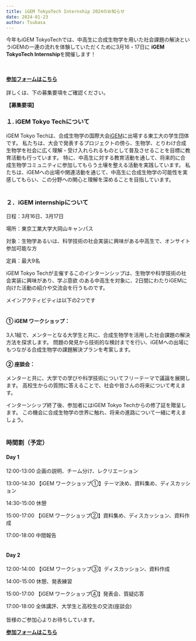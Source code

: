 ```yaml
---
title: iGEM TokyoTech Internship 2024のお知らせ
date: 2024-01-23
author: Tsubasa
---
```

今年もiGEM TokyoTechでは、中高生に合成生物学を用いた社会課題の解決というiGEMの一連の流れを体験していただくために3月16・17日に
**iGEM TokyoTech Internship**を開催します！
<!--more-->
<br><br>
[**参加フォームはこちら**](https://docs.google.com/forms/d/e/1FAIpQLScShKgcrTQ-pA3HHiYGbwB-rv_XVWOGopGTsfa8cr33EwuBMQ/viewform?usp=sf_link)
<br><br>
詳しくは、下の募集要項をご確認ください。

**【募集要項】**

### １. iGEM Tokyo Techについて 

iGEM Tokyo Techは、合成生物学の国際大会[iGEM](https://igem.org/)に出場する東工大の学生団体です。
私たちは、大会で発表するプロジェクトの傍ら、生物学、とりわけ合成生物学を社会に広く理解・受け入れられるものとして普及させることを目標に教育活動も行っています。
特に、中高生に対する教育活動を通して、将来的に合成生物学コミュニティに参加してもらう土壌を整える活動を実践しています。
私たちは、iGEMへの出場や関連活動を通じて、中高生に合成生物学の可能性を実感してもらい、この分野への関心と理解を深めることを目指しています。
<br><br>
### ２．iGEM internshipについて 

日程：3月16日、3月17日 

場所：東京工業大学大岡山キャンパス 

対象：生物学あるいは、科学技術の社会実装に興味がある中高生で、オンサイト参加可能な方 

定員：最大9名 

iGEM Tokyo Techが主催するこのインターンシップは、生物学や科学技術の社会実装に興味があり、学ぶ意欲
のある中高生を対象に、2日間にわたりiGEMに向けた活動の紹介や交流会を行うものです。

メインアクティビティは以下の2つです 
<br><br>
#### ① iGEM ワークショップ： 
3人1組で、メンターとなる大学生と共に、合成生物学を活用した社会課題の解決方法を探求します。
問題の発見から技術的な検討までを行い、iGEMへの出場にもつながる合成生物学の課題解決プランを考案します。 

#### ② 座談会： 
メンターと共に、大学での学びや科学技術についてフリーテーマで議論を展開します。
高校生からの質問に答えることで、社会や皆さんの将来について考えます。 

インターンシップ終了後、参加者にはiGEM Tokyo Techからの修了証を贈呈します。
この機会に合成生物学の世界に触れ、将来の進路について一緒に考えましょう。
<br><br>
### 時間割（予定）

#### Day 1

12:00-13:00 企画の説明、チーム分け、レクリエーション 

13:00-14:30 【iGEM ワークショップ①】テーマ決め、資料集め、ディスカッション 

14:30-15:00 休憩 

15:00-17:00 【iGEM ワークショップ②】資料集め、ディスカッション、資料作成 

17:00-18:00 中間報告 
<br><br>
#### Day 2

12:00-14:00 【iGEM ワークショップ③】ディスカッション、資料作成 

14:00-15:00 休憩、発表練習 

15:00-17:00 【iGEM ワークショップ④】発表会、質疑応答 

17:00-18:00 全体講評、大学生と高校生の交流(座談会)
<br><br>
皆様のご参加心よりお待ちしています。

[**参加フォームはこちら**](https://docs.google.com/forms/d/e/1FAIpQLScShKgcrTQ-pA3HHiYGbwB-rv_XVWOGopGTsfa8cr33EwuBMQ/viewform?usp=sf_link)
